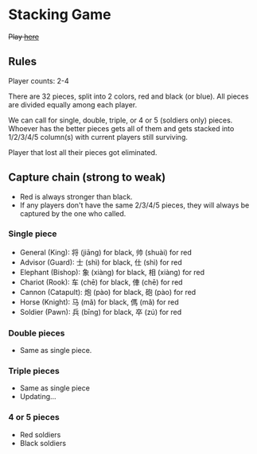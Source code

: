 # Stacking Game

~~Play [here](https://stackgame.choomai.net)~~

## Rules
Player counts: 2-4

There are 32 pieces, split into 2 colors, red and black (or blue).
All pieces are divided equally among each player.

We can call for single, double, triple, or 4 or 5 (soldiers only) pieces. Whoever has the better pieces gets all of them and gets stacked into 1/2/3/4/5 column(s) with current players still surviving.

Player that lost all their pieces got eliminated.


## Capture chain (strong to weak)
- Red is always stronger than black.
- If any players don't have the same 2/3/4/5 pieces, they will always be captured by the one who called.

### Single piece
- General (King): 将 (jiāng) for black, 帅 (shuài) for red
- Advisor (Guard): 士 (shì) for black, 仕 (shì) for red
- Elephant (Bishop): 象 (xiàng) for black, 相 (xiàng) for red
- Chariot (Rook): 车 (chē) for black, 俥 (chē) for red
- Cannon (Catapult): 炮 (pào) for black, 砲 (pào) for red
- Horse (Knight): 马 (mǎ) for black, 傌 (mǎ) for red
- Soldier (Pawn): 兵 (bīng) for black, 卒 (zú) for red

### Double pieces
- Same as single piece.

### Triple pieces
- Same as single piece
- Updating...

### 4 or 5 pieces
- Red soldiers
- Black soldiers